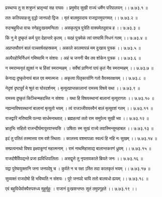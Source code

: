 प्रस्थाप्य तु स शत्रुघ्नं भ्रातृभ्यां सह राघवः ।
प्रमुमोद सुखी राज्यं धर्मेण परिपालयन् ।। ७.७३.१ ॥

ततः कतिपयाहःसु वृद्धो जानपदो द्विजः ।
मृतं बालमुपादाय राजद्वारमुपागमत् ।। ७.७३.२ ॥

रुदन्बहुविधा वाचः स्नेहदुःखसमन्विताः ।
असकृत्पुत्र पुत्रेति वाक्यमेतदुवाच ह ।। ७.७३.३ ॥

किं नु मे दुष्कृतं कर्म पुरा देहान्तरे कृतम् ।
यदहं पुत्रमेकं त्वां पश्यामि निधनं गतम् ।। ७.७३.४ ॥

अप्राप्तयौवनं बालं पञ्चवर्षसहस्रकम् ।
अकाले कालमापन्नं मम दुःखाय पुत्रक ।। ७.७३.५ ॥

अल्पैरहोभिर्निधनं गमिष्यामि न संशयः ।
अहं च जननी चैव तव शोकेन पुत्रक ।। ७.७३.६ ॥

न स्मराम्यनृतं ह्युक्तं न च हिंसां स्मराम्यहम् ।
सर्वेषां प्राणिनां पापं कृतं नैव स्मराम्यहम् ।। ७.७३.७ ॥

केनाद्य दुष्कृतेनायं बाल एव ममात्मजः ।
अकृत्वा पितृकार्याणि गतो वैवस्वतक्षयम् ।। ७.७३.८ ॥

नेदृशं दृष्टपूर्वं मे श्रुतं वा घोरदर्शनम् ।
मृत्युरप्राप्तकालानां रामस्य विषये यथा ।। ७.७३.९ ॥

रामस्य दुष्कृतं किञ्चिन्महदस्ति न संशयः ।
यथा हि विषयस्थानां बालानां मृत्युरागतः ।। ७.७३.१० ॥

नह्यन्यविषयस्थानां बालानां मृत्युतो भयम् ।
त्वं राजञ्जीवयस्वैनं बालं मृत्युवशं गतम् ।। ७.७३.११ ॥

राजद्वारि मरिष्यामि पत्न्या सार्धमनाथवत् ।
ब्रह्महत्यां ततो राम समुपेत्य सुखी भव ।। ७.७३.१२ ॥

भ्रातृभिः सहितो राजन्दीर्घमायुरवाप्स्यसि ।
उषिताः स्म सुखं राज्ये तवास्मिन्सुमहाबल ।। ७.७३.१३ ॥

इदं तु पतितं तस्मात्तव राम वशे स्थिताः ।
कालस्य वशमापन्नाः स्वल्पं हि नहि नः सुखम् ।। ७.७३.१४ ॥

सम्प्रत्यनाथो विषय इक्ष्वाकूणां महात्मनाम् ।
रामं नाथमिहासाद्य बालान्तकरणं ध्रुवम् ।। ७.७३.१५ ॥

राजदोषैर्विपद्यन्ते प्रजा ह्यविधिपालिताः ।
असद्वृत्ते तु नृपतावकाले म्रियते जनः ।। ७.७३.१६ ॥

यद्वा पुरेष्वयुक्तानि जना जनपदेषु च ।
कुर्वते न च रक्षा ऽस्ति तदा कालकृतं भयम् ।। ७.७३.१७ ॥

सुव्यक्तं राजदोषो हि भविष्यति न संशयः ।
पुरे जनपदे चापि ततो बालवधो ह्ययम् ।। ७.७३.१८ ॥

एवं बहुविधैर्वाक्यैरुपरुध्य मुहुर्मुहुः ।
राजानं दुःखसन्तप्तः सुतं तमुपगूहते ।। ७.७३.१९ ।।

